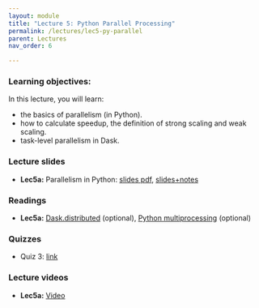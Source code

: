 ```yaml
---
layout: module
title: "Lecture 5: Python Parallel Processing"
permalink: /lectures/lec5-py-parallel
parent: Lectures
nav_order: 6

---
```

### Learning objectives:

In this lecture, you will learn:

* the basics of parallelism (in Python).
* how to calculate speedup, the definition of strong scaling and weak scaling.
* task-level parallelism in Dask.


### Lecture slides

* **Lec5a:** Parallelism in Python: [slides pdf](/ds5110-spring23/assets/docs/lec5a-py-parallel.pdf),  [slides+notes](/ds5110-spring23/assets/docs/lec5a-py-parallel+notes.pdf)


### Readings 

* **Lec5a:** [Dask.distributed](https://distributed.dask.org/en/stable/) (optional), [Python multiprocessing](https://docs.python.org/3/library/multiprocessing.html) (optional)


### Quizzes

* Quiz 3: [link](https://forms.gle/hbU8Yba1i8gpTeRT8)


### Lecture videos

* **Lec5a:** [Video](https://edstem.org/us/courses/32938/discussion/2648324)

